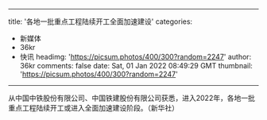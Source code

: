 
---
title: '各地一批重点工程陆续开工全面加速建设'
categories: 
 - 新媒体
 - 36kr
 - 快讯
headimg: 'https://picsum.photos/400/300?random=2247'
author: 36kr
comments: false
date: Sat, 01 Jan 2022 08:49:29 GMT
thumbnail: 'https://picsum.photos/400/300?random=2247'
---

<div>   
从中国中铁股份有限公司、中国铁建股份有限公司获悉，进入2022年，各地一批重点工程陆续开工或进入全面加速建设阶段。（新华社）  
</div>
            
